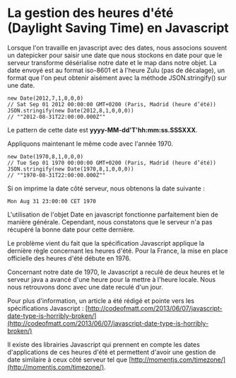 La gestion des heures d'été (Daylight Saving Time) en Javascript
================================================================
Lorsque l'on travaille en javascript avec des dates, nous associons souvent un datepicker pour saisir une date que nous stockons en date pour que le serveur transforme désérialise notre date et le map dans notre objet. La date envoyé est au format iso-8601 et à l'heure Zulu (pas de décalage), un format que l'on peut obtenir aisément avec la méthode JSON.stringify() sur une date.

```
new Date(2012,7,1,0,0,0)
// Sat Sep 01 2012 00:00:00 GMT+0200 (Paris, Madrid (heure d’été))
JSON.stringify(new Date(2012,8,1,0,0,0))
// ""2012-08-31T22:00:00.000Z""
```

Le pattern de cette date est **yyyy-MM-dd'T'hh:mm:ss.SSSXXX**.

Appliquons maintenant le même code avec l'année 1970.

```
new Date(1970,8,1,0,0,0)
// Tue Sep 01 1970 00:00:00 GMT+0200 (Paris, Madrid (heure d’été))
JSON.stringify(new Date(1970,8,1,0,0,0))
// ""1970-08-31T22:00:00.000Z""
```

Si on imprime la date côté serveur, nous obtenons la date suivante :

```
Mon Aug 31 23:00:00 CET 1970
```

L'utilisation de l'objet Date en javascript fonctionne parfaitement bien de manière générale. Cependant, nous constatons que le serveur n'a pas récupéré la bonne date pour cette dernière.

Le problème vient du fait que la spécification Javascript applique la dernière règle concernant les heures d'été. Pour la France, la mise en place officielle des heures d'été débute en 1976.

Concernant notre date de 1970, le Javascript a reculé de deux heures et le serveur java a avancé d'une heure pour la mettre à l'heure locale. Nous nous retrouvons donc avec une date reculé d'un jour.

Pour plus d'information, un article a été rédigé et pointe vers les spécifications Javascript :
[http://codeofmatt.com/2013/06/07/javascript-date-type-is-horribly-broken/](http://codeofmatt.com/2013/06/07/javascript-date-type-is-horribly-broken/)

Il existe des librairies Javascript qui prennent en compte les dates d'applications de ces heures d'été et permettent d'avoir une gestion de date similaire à ceux côté serveur tel que [http://momentjs.com/timezone/](http://momentjs.com/timezone/).
